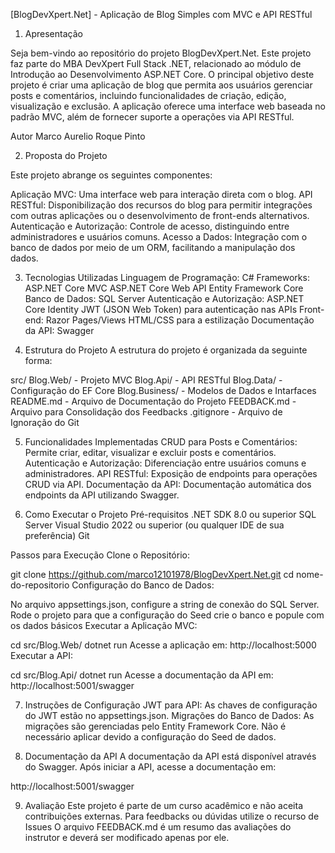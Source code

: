 
[BlogDevXpert.Net] - Aplicação de Blog Simples com MVC e API RESTful

1. Apresentação

Seja bem-vindo ao repositório do projeto BlogDevXpert.Net. Este projeto faz parte do MBA DevXpert Full Stack .NET, relacionado ao módulo de Introdução ao Desenvolvimento ASP.NET Core. O principal objetivo deste projeto é criar uma aplicação de blog que permita aos usuários gerenciar posts e comentários, incluindo funcionalidades de criação, edição, visualização e exclusão. A aplicação oferece uma interface web baseada no padrão MVC, além de fornecer suporte a operações via API RESTful.

Autor
Marco Aurelio Roque Pinto

2. Proposta do Projeto

Este projeto abrange os seguintes componentes:

Aplicação MVC: Uma interface web para interação direta com o blog.
API RESTful: Disponibilização dos recursos do blog para permitir integrações com outras aplicações ou o desenvolvimento de front-ends alternativos.
Autenticação e Autorização: Controle de acesso, distinguindo entre administradores e usuários comuns.
Acesso a Dados: Integração com o banco de dados por meio de um ORM, facilitando a manipulação dos dados.


3. Tecnologias Utilizadas
Linguagem de Programação: C#
Frameworks:
ASP.NET Core MVC
ASP.NET Core Web API
Entity Framework Core
Banco de Dados: SQL Server
Autenticação e Autorização:
ASP.NET Core Identity
JWT (JSON Web Token) para autenticação nas APIs
Front-end:
Razor Pages/Views
HTML/CSS para a estilização
Documentação da API: Swagger

4. Estrutura do Projeto
A estrutura do projeto é organizada da seguinte forma:

src/
Blog.Web/ - Projeto MVC
Blog.Api/ - API RESTful
Blog.Data/ - Configuração do EF Core
Blog.Business/ - Modelos de Dados e Intarfaces
README.md - Arquivo de Documentação do Projeto
FEEDBACK.md - Arquivo para Consolidação dos Feedbacks
.gitignore - Arquivo de Ignoração do Git

5. Funcionalidades Implementadas
CRUD para Posts e Comentários: Permite criar, editar, visualizar e excluir posts e comentários.
Autenticação e Autorização: Diferenciação entre usuários comuns e administradores.
API RESTful: Exposição de endpoints para operações CRUD via API.
Documentação da API: Documentação automática dos endpoints da API utilizando Swagger.

6. Como Executar o Projeto
Pré-requisitos
.NET SDK 8.0 ou superior
SQL Server
Visual Studio 2022 ou superior (ou qualquer IDE de sua preferência)
Git

Passos para Execução
Clone o Repositório:

git clone https://github.com/marco12101978/BlogDevXpert.Net.git
cd nome-do-repositorio
Configuração do Banco de Dados:

No arquivo appsettings.json, configure a string de conexão do SQL Server.
Rode o projeto para que a configuração do Seed crie o banco e popule com os dados básicos
Executar a Aplicação MVC:

cd src/Blog.Web/
dotnet run
Acesse a aplicação em: http://localhost:5000
Executar a API:

cd src/Blog.Api/
dotnet run
Acesse a documentação da API em: http://localhost:5001/swagger

7. Instruções de Configuração
JWT para API: As chaves de configuração do JWT estão no appsettings.json.
Migrações do Banco de Dados: As migrações são gerenciadas pelo Entity Framework Core. Não é necessário aplicar devido a configuração do Seed de dados.

8. Documentação da API
A documentação da API está disponível através do Swagger. Após iniciar a API, acesse a documentação em:

http://localhost:5001/swagger

9. Avaliação
Este projeto é parte de um curso acadêmico e não aceita contribuições externas.
Para feedbacks ou dúvidas utilize o recurso de Issues
O arquivo FEEDBACK.md é um resumo das avaliações do instrutor e deverá ser modificado apenas por ele.
